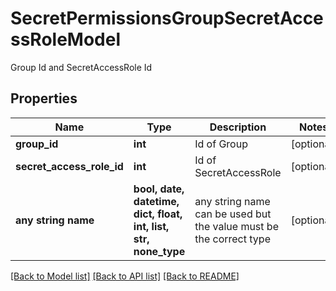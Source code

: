 # SecretPermissionsGroupSecretAccessRoleModel

Group Id and SecretAccessRole Id

## Properties
Name | Type | Description | Notes
------------ | ------------- | ------------- | -------------
**group_id** | **int** | Id of Group | [optional] 
**secret_access_role_id** | **int** | Id of SecretAccessRole | [optional] 
**any string name** | **bool, date, datetime, dict, float, int, list, str, none_type** | any string name can be used but the value must be the correct type | [optional]

[[Back to Model list]](../README.md#documentation-for-models) [[Back to API list]](../README.md#documentation-for-api-endpoints) [[Back to README]](../README.md)


